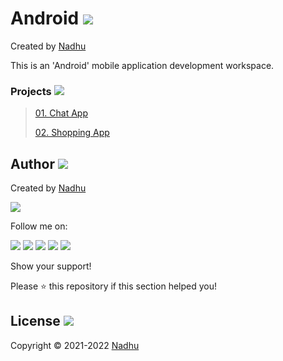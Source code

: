 # Android <img src="https://github.com/iamnadhu/Android-N14/blob/master/Resources/android-icon.png">
Created by [Nadhu](https://github.com/iamnadhu)

This is an 'Android' mobile application development workspace.


### Projects <img src="https://github.com/iamnadhu/Android-N14/blob/master/Resources/projects-icon.png">
>
> [01. Chat App](https://github.com/iamnadhu/Android-N14)
>
> [02. Shopping App](https://github.com/iamnadhu/Android-N14)
>


## Author [<img src="https://github.com/iamnadhu/Android-N14/blob/master/Resources/auther-icon.png">](https://github.com/iamnadhu)
Created by [Nadhu](https://github.com/iamnadhu)

[<img src="https://github.com/iamnadhu/Android-N14/blob/master/Resources/nadhu-icon.jpg">](https://github.com/iamnadhu)

Follow me on: 

[<img src="https://github.com/iamnadhu/Android-N14/blob/master/Resources/telegram-icon.png">](https://t.me/iamnadhu)
[<img src="https://github.com/iamnadhu/Android-N14/blob/master/Resources/instagram-icon.png">](https://www.instagram.com/iamnadhu/)
[<img src="https://github.com/iamnadhu/Android-N14/blob/master/Resources/whatsapp-icon.png">](https://api.whatsapp.com/send?phone=917293451396&lang=en)
[<img src="https://github.com/iamnadhu/Android-N14/blob/master/Resources/linkedin-icon.png">](https://www.linkedin.com/in/iamnadhu/)
[<img src="https://github.com/iamnadhu/Android-N14/blob/master/Resources/facebook-icon.png">](https://www.facebook.com/iamnadhu/)


Show your support!

Please ⭐️   this repository if this section helped you!


## License <img src="https://github.com/iamnadhu/Android-N14/blob/master/Resources/license-icon.png">
Copyright © 2021-2022 [Nadhu](https://github.com/iamnadhu)
